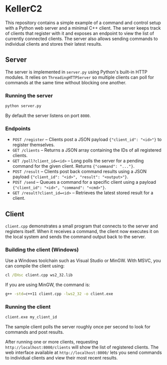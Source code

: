 # KellerC2

This repository contains a simple example of a command and control setup with a
Python web server and a minimal C++ client. The server keeps track of clients
that register with it and exposes an endpoint to view the list of currently
connected clients. The server also allows sending commands to individual
clients and stores their latest results.

## Server

The server is implemented in `server.py` using Python's built-in HTTP
modules. It relies on `ThreadingHTTPServer` so multiple clients can poll
for commands at the same time without blocking one another.

### Running the server

```bash
python server.py
```

By default the server listens on port `8000`.

### Endpoints

- `POST /register` – Clients post a JSON payload `{"client_id": "<id>"}` to
  register themselves.
- `GET /clients` – Returns a JSON array containing the IDs of all registered
  clients.
- `GET /poll?client_id=<id>` – Long polls the server for a pending command for
  the given client. Returns `{"command": "..."}`.
- `POST /result` – Clients post back command results using a JSON payload
  `{"client_id": "<id>", "result": "<output>"}`.
- `POST /send` – Queues a command for a specific client using a payload
  `{"client_id": "<id>", "command": "<cmd>"}`.
- `GET /result?client_id=<id>` – Retrieves the latest stored result for a
  client.

## Client

`client.cpp` demonstrates a small program that connects to the server and
registers itself. When it receives a command, the client now executes it on the
local system and sends the command output back to the server.

### Building the client (Windows)

Use a Windows toolchain such as Visual Studio or MinGW. With MSVC, you can
compile the client using:

```cmd
cl /EHsc client.cpp ws2_32.lib
```

If you are using MinGW, the command is:

```bash
g++ -std=c++11 client.cpp -lws2_32 -o client.exe
```

### Running the client

```bash
client.exe my_client_id
```

The sample client polls the server roughly once per second to look for
commands and post results.

After running one or more clients, requesting `http://localhost:8000/clients`
will show the list of registered clients. The web interface available at
`http://localhost:8000/` lets you send commands to individual clients and view
their most recent results.